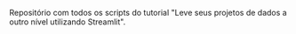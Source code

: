 Repositório com todos os scripts do tutorial "Leve seus projetos de dados a outro nível utilizando Streamlit".
